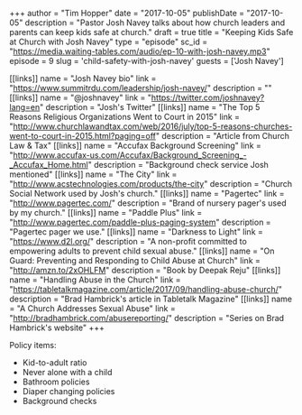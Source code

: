 +++
author = "Tim Hopper"
date = "2017-10-05"
publishDate = "2017-10-05"
description = "Pastor Josh Navey talks about how church leaders and parents can keep kids safe at church."
draft = true
title = "Keeping Kids Safe at Church with Josh Navey"
type = "episode"
sc_id = "https://media.waiting-tables.com/audio/ep-10-with-josh-navey.mp3"
episode = 9
slug = 'child-safety-with-josh-navey'
guests = ['Josh Navey']

[[links]]
name = "Josh Navey bio"
link = "https://www.summitrdu.com/leadership/josh-navey/"
description = ""
[[links]]
name = "@joshnavey"
link = "https://twitter.com/joshnavey?lang=en"
description = "Josh's Twitter"
[[links]]
name = "The Top 5 Reasons Religious Organizations Went to Court in 2015"
link = "http://www.churchlawandtax.com/web/2016/july/top-5-reasons-churches-went-to-court-in-2015.html?paging=off"
description = "Article from Church Law & Tax"
[[links]]
name = "Accufax Background Screening"
link = "http://www.accufax-us.com/Accufax/Background_Screening_-_Accufax_Home.html"
description = "Background check service Josh mentioned"
[[links]]
name = "The City"
link = "http://www.acstechnologies.com/products/the-city"
description = "Church Social Network used by Josh's church."
[[links]]
name = "Pagertec"
link = "http://www.pagertec.com/"
description = "Brand of nursery pager's used by my church."
[[links]]
name = "Paddle Plus"
link = "http://www.pagertec.com/paddle-plus-paging-system"
description = "Pagertec pager we use."
[[links]]
name = "Darkness to Light"
link = "https://www.d2l.org/"
description = "A non-profit committed to empowering adults to prevent child sexual abuse."
[[links]]
name = "On Guard: Preventing and Responding to Child Abuse at Church"
link = "http://amzn.to/2xOHLFM"
description = "Book by Deepak Reju"
[[links]]
name = "Handling Abuse in the Church"
link = "https://tabletalkmagazine.com/article/2017/09/handling-abuse-church/"
description = "Brad Hambrick's article in Tabletalk Magazine"
[[links]]
name = "A Church Addresses Sexual Abuse"
link = "http://bradhambrick.com/abusereporting/"
description = "Series on Brad Hambrick's website"
+++

Policy items:

* Kid-to-adult ratio
* Never alone with a child
* Bathroom policies
* Diaper changing policies
* Background checks




